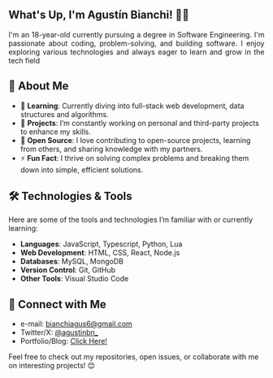 ## What's Up, I'm Agustín Bianchi! 👋🏽

<p style="text-align: justify">
I'm an 18-year-old currently pursuing a degree in Software Engineering. I'm passionate about coding, problem-solving, and building software. I enjoy exploring various technologies and always eager to learn and grow in the tech field
</p>

## 🚀 About Me

- 🌱 **Learning**: Currently diving into full-stack web development, data structures and algorithms.
- 🔭 **Projects**: I’m constantly working on personal and third-party projects to enhance my skills.
- 💬 **Open Source**: I love contributing to open-source projects, learning from others, and sharing knowledge with my partners.
- ⚡ **Fun Fact**: I thrive on solving complex problems and breaking them down into simple, efficient solutions.

## 🛠️ Technologies & Tools

Here are some of the tools and technologies I’m familiar with or currently learning:

- **Languages**: JavaScript, Typescript, Python, Lua
- **Web Development**: HTML, CSS, React, Node.js
- **Databases**: MySQL, MongoDB
- **Version Control**: Git, GitHub
- **Other Tools**: Visual Studio Code

## 🔗 Connect with Me

- e-mail: [bianchiagus6@gmail.com](mailto:bianchiagus6@gmail.com)  
- Twitter/X: [@agustinbn_](https://www.x.com/agustinbn_)
- Portfolio/Blog: [Click Here!](https://abianchi.vercel.app/)

Feel free to check out my repositories, open issues, or collaborate with me on interesting projects! 😊
